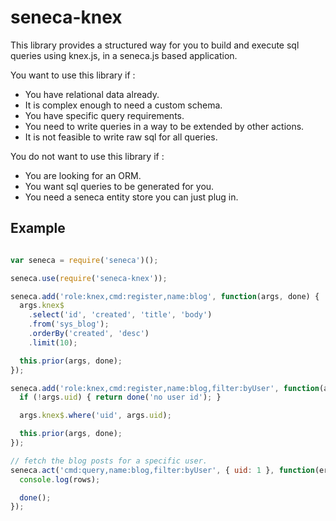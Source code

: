 # seneca-knex

This library provides a structured way for you to build and execute sql queries
using knex.js, in a seneca.js based application.

You want to use this library if :

* You have relational data already.
* It is complex enough to need a custom schema.
* You have specific query requirements.
* You need to write queries in a way to be extended by other actions.
* It is not feasible to write raw sql for all queries.

You do not want to use this library if :

* You are looking for an ORM.
* You want sql queries to be generated for you.
* You need a seneca entity store you can just plug in.

## Example

```javascript

var seneca = require('seneca')();

seneca.use(require('seneca-knex'));

seneca.add('role:knex,cmd:register,name:blog', function(args, done) {
  args.knex$
    .select('id', 'created', 'title', 'body')
    .from('sys_blog');
    .orderBy('created', 'desc')
    .limit(10);

  this.prior(args, done);
});

seneca.add('role:knex,cmd:register,name:blog,filter:byUser', function(args, done) {
  if (!args.uid) { return done('no user id'); }

  args.knex$.where('uid', args.uid);

  this.prior(args, done);
});

// fetch the blog posts for a specific user.
seneca.act('cmd:query,name:blog,filter:byUser', { uid: 1 }, function(err, rows) {
  console.log(rows);

  done();
});
```
